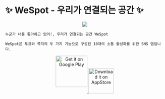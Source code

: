 # ✨ WeSpot - 우리가 연결되는 공간 ✨

<p align="center"><img src="https://github.com/user-attachments/assets/32db7a1c-1f05-472f-94f7-15fc02e55d94"></p>

```
누군가 너를 좋아하고 있어!, 우리가 연결되는 공간 WeSpot

WeSpot은 투표와 쪽지의 두 가지 기능으로 구성된 10대의 소통 활성화를 위한 SNS 앱입니다.
```

<p align="center">
  <a href="https://play.google.com/store/apps/details?id=com.bff.wespot.real">
    <img height="100px" alt="Get it on Google Play" src="https://play.google.com/intl/en_us/badges/static/images/badges/en_badge_web_generic.png" style="vertical-align: 20px;"/>
  </a>
  <a href="https://apps.apple.com/kr/app/wespot-%EC%9A%B0%EB%A6%AC%EA%B0%80-%EC%97%B0%EA%B2%B0%EB%90%98%EB%8A%94-%EA%B3%B5%EA%B0%84/id6661029016">
    <img height="80px" alt="Download it on AppStore" src="https://github.com/user-attachments/assets/21c20182-4916-4024-bc39-429262a79c6a"/>
  </a>
</p>


